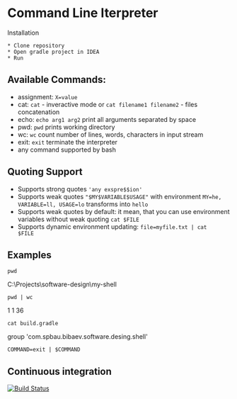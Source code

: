 # Command Line Iterpreter

Installation
```
* Clone repository
* Open gradle project in IDEA
* Run
```
## Available Commands:
* assignment: `X=value`
* cat: `cat` - inveractive mode or `cat filename1 filename2` - files concatenation
* echo: `echo arg1 arg2` print all arguments separated by space
* pwd: `pwd` prints working directory
* wc: `wc` count number of lines, words, characters in input stream
* exit: `exit` terminate the interpreter
* any command supported by bash

## Quoting Support
* Supports strong quotes `'any exspre$$ion'`
* Supports weak quotes `"$MY$VARIABLE$USAGE"` with environment `MY=he, VARIABLE=ll, USAGE=lo` transforms into `hello`
* Supports weak quotes by default: it mean, that you can use environment variables without weak quoting `cat $FILE`
* Supports dynamic environment updating: <code>file=myfile.txt &#124; cat $FILE</code> 

## Examples
`pwd`

C:\Projects\software-design\my-shell

<code>pwd &#124; wc </code>

1 	1 	36

`cat build.gradle`

group 'com.spbau.bibaev.software.desing.shell'


`COMMAND=exit | $COMMAND`

## Continuous integration
[![Build Status](https://travis-ci.org/Roenke/software-design.svg?branch=ha1-shell)](https://travis-ci.org/Roenke/software-design)
